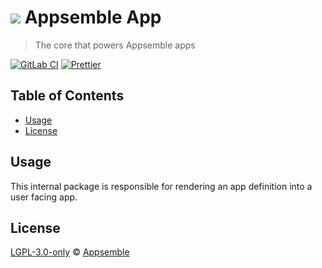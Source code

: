 # ![](https://gitlab.com/appsemble/appsemble/-/raw/0.32.1-test.16/config/assets/logo.svg) Appsemble App

> The core that powers Appsemble apps

[![GitLab CI](https://gitlab.com/appsemble/appsemble/badges/0.32.1-test.16/pipeline.svg)](https://gitlab.com/appsemble/appsemble/-/releases/0.32.1-test.16)
[![Prettier](https://img.shields.io/badge/code_style-prettier-ff69b4.svg)](https://prettier.io)

## Table of Contents

- [Usage](#usage)
- [License](#license)

## Usage

This internal package is responsible for rendering an app definition into a user facing app.

## License

[LGPL-3.0-only](https://gitlab.com/appsemble/appsemble/-/blob/0.32.1-test.16/LICENSE.md) ©
[Appsemble](https://appsemble.com)
